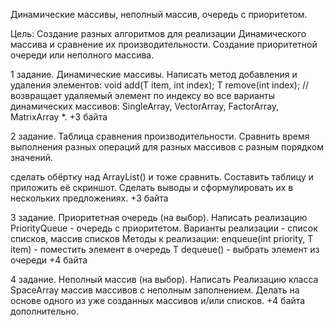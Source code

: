 Динамические массивы, неполный массив, очередь с приоритетом.

Цель:
Создание разных алгоритмов для реализации Динамического массива и сравнение их
производительности. Создание приоритетной очереди или неполного массива.

1 задание. Динамические массивы. Написать метод добавления и удаления
элементов: void add(T item, int index); T remove(int index); // возвращает
удаляемый элемент по индексу во все варианты динамических массивов:
SingleArray, VectorArray, FactorArray, MatrixArray *. +3 байта

2 задание. Таблица сравнения производительности. Сравнить время выполнения
разных операций для разных массивов с разным порядком значений.

сделать обёртку над ArrayList() и тоже сравнить. Составить таблицу и приложить
её скриншот. Сделать выводы и сформулировать их в нескольких предложениях. +3
байта

3 задание. Приоритетная очередь (на выбор). Написать реализацию PriorityQueue -
очередь с приоритетом. Варианты реализации - список списков, массив списков
Методы к реализации: enqueue(int priority, T item) - поместить элемент в
очередь T dequeue() - выбрать элемент из очереди +4 байта

4 задание. Неполный массив (на выбор). Написать Реализацию класса SpaceArray
массив массивов с неполным заполнением. Делать на основе одного из уже
созданных массивов и/или списков. +4 байта дополнительно.